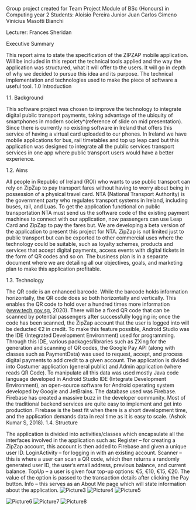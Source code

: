 Group project created for Team Project Module of BSc (Honours) in Computing year 2 
Students: 
Aloisio Pereira Junior 
Juan Carlos Gimeno 
Vinicius Masotti Bianchi 

Lecturer: Frances Sheridan 

Executive Summary

This report aims to state the specification of the ZIPZAP mobile application. Will be included in this report the technical tools applied and the way the application was structured, what it will offer to the users. It will go in depth of why we decided to pursue this idea and its purpose. The technical implementation and technologies used to make the piece of software a useful tool.
1.0	Introduction


1.1.	Background

This software project was chosen to improve the technology to integrate digital public transport payments, taking advantage of the ubiquity of smartphones in modern society*(reference of slide on mid presentation). Since there is currently no existing software in Ireland that offers this service of having a virtual card uploaded to our phones. In Ireland we have mobile applications for bus, rail timetables and top up leap card but this application was designed to integrate all the public services transport services in one app where public transport users would have a better experience.

1.2.	Aims

All people in Republic of Ireland (ROI) who wants to use public transport can rely on ZipZap to pay transport fares without having to worry about being in possession of a physical travel card.
NTA (National Transport Authority) is the government party who regulates transport systems in Ireland, including buses, rail, and Luas. To get the application functional on public transportation NTA must send us the software code of the existing payment machines to connect with our application, now passengers can use Leap Card and ZipZap to pay the fares but. We are developing a beta version of the application to present this project for NTA.
ZipZap is not limited just to public transport but can be exported to other commercial uses where the technology could be suitable, such as loyalty schemes, products and services that accept digital payments, access events with digital tickets in the form of QR codes and so on. 
The business plan is in a separate document where we are detailing all our objectives, goals, and marketing plan to make this application profitable.

1.3.	Technology

The QR code is an enhanced barcode. While the barcode holds information horizontally, the QR code does so both horizontally and vertically. This enables the QR code to hold over a hundred times more information (www.tech.gov.sg, 2020).
There will be a fixed QR code that can be scanned by potential passengers after successfully logging in; once the code has been scanned, the ZipZap account that the user is logged into will be deducted €2 in credit. To make this feature possible, Android Studio was the IDE (Integrated Development Environment) used for programming. Through this IDE, various packages/libraries such as ZXing for the generation and scanning of QR codes, the Google Pay API (along with classes such as PaymentData) was used to request, accept, and process digital payments to add credit to a given account.
The application is divided into Costumer application (general public) and Admin application (where reads QR Code). To manipulate all this data was used mostly Java code language developed in Android Studio IDE (Integrate Development Environment), an open-source software for Android operating system developed by Google and JetBrains. 
The database used was Firebase. Firebase has created a massive buzz in the developer community. Most of the traditional backend services are quite easy to implement and get into production. Firebase is the best fit when there is a short development time, and the application demands data in real time as it is easy to scale. (Ashok Kumar S, 2018).
1.4.	Structure

The application is divided into activities/classes which encapsulate all the interfaces involved in the application such as:
Register – for creating a ZipZap account, this account is then added to Firebase and given a unique user ID.
LoginActivity – for logging in with an existing account.
Scanner – this is where a user can scan a QR code, which then returns a randomly generated user ID, the user’s email address, previous balance, and current balance.
TopUp – a user is given four top-up options: €5, €10, €15, €20. The value of the option is passed to the transaction details after clicking the Pay button.
Info – this serves as an About Me page which will state information about the application.
![Picture3](https://github.com/AloisioPjr/MyZipZapApp/assets/22481231/ad532984-3cf0-4722-9b45-6dbc9d022baf)
![Picture4](https://github.com/AloisioPjr/MyZipZapApp/assets/22481231/2718a5e0-c81c-42e0-ad52-9594370ad3b5)
![Picture5](https://github.com/AloisioPjr/MyZipZapApp/assets/22481231/fd38ee77-fb0f-49d8-a60d-8f87dc3717c2)

![Picture6](https://github.com/AloisioPjr/MyZipZapApp/assets/22481231/62e9d56d-f83c-4226-bb31-d271feeed426)
![Picture7](https://github.com/AloisioPjr/MyZipZapApp/assets/22481231/92c6df87-5a46-43c2-87bc-806786c1720d)
![Picture8](https://github.com/AloisioPjr/MyZipZapApp/assets/22481231/ab676c05-1b24-4fb5-90a3-6d4507e23ef5)

